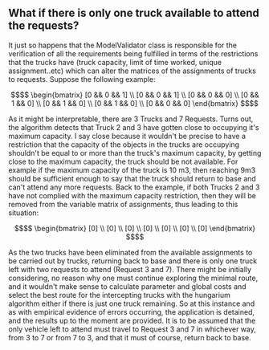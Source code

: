 ## What if there is only one truck available to attend the requests?

It just so happens that the ModelValidator class is responsible for the verification of all the requirements being 
fulfilled in terms of the restrictions that the trucks have (truck capacity, limit of time worked, unique assignment..etc)
which can alter the matrices of the assignments of trucks to requests. Suppose the following example:

```math
$$  \begin{bmatrix}
    [0 && 0 && 1] \\
    [0 && 0 && 1] \\
    [0 && 0 && 0] \\
    [0 && 1 && 0] \\
    [0 && 1 && 0] \\
    [0 && 1 && 0] \\
    [0 && 0 && 0] 
    \end{bmatrix} $$
```

 As it might be interpretable, there are 3 Trucks and 7 Requests. Turns out, the algorithm detects that Truck 2 and 3 
 have gotten close to occupying it's maximum capacity. I say close because it wouldn't be precise to have a restriction that 
 the capacity of the objects in the trucks are occupying shouldn't be equal to or more than the truck's maximum capacity, by 
 getting close to the maximum capacity, the truck should be not available. For example if the maximum capacity of the truck
 is 10 m3, then reaching 9m3 should be sufficient enough to say that the truck should return to base and can't attend any 
 more requests.
 Back to the example, if both Trucks 2 and 3 have not complied with the maximum capacity restriction, then they will be
 removed from the variable matrix of assignments, thus leading to this situation:
 
```math
$$  \begin{bmatrix}
    [0] \\
    [0] \\
    [0] \\
    [0] \\
    [0] \\
    [0] \\
    [0] 
    \end{bmatrix} $$
```

 As the two trucks have been eliminated from the available assignments to be carried out by trucks, returning back to base
 and there is only one truck left with two requests to attend (Request 3 and 7). There might be initially considering, 
 no reason why one must continue exploring the minimal route, and it wouldn't make sense to calculate parameter and global costs and select
 the best route for the intercepting trucks with the hungarium algorithm either if there is just one truck remaining. 
 So at this instance and as with empirical evidence of errors occurring, the application is detained, and the results up to the moment are provided.
 It is to be assumed that the only vehicle left to attend must travel to Request 3 and 7 in whichever way, from 3 to 7 or
 from 7 to 3, and that it must of course, return back to base.
